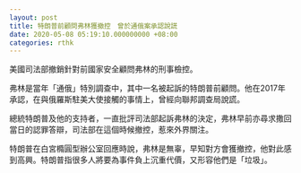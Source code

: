 ```yaml
---
layout: post
title: 特朗普前顧問弗林獲撤控　曾於通俄案承認說謊
date: 2020-05-08 05:19:10.000000000 +08:00
categories: rthk
---
```


美國司法部撤銷針對前國家安全顧問弗林的刑事檢控。

弗林是當年「通俄」特別調查中，其中一名被起訴的特朗普前顧問。他在2017年承認，在與俄羅斯駐美大使接觸的事情上，曾經向聯邦調查局說謊。

總統特朗普及他的支持者，一直批評司法部起訴弗林的決定，弗林早前亦尋求撒回當日的認罪答辯，司法部在這個時候撤控，惹來外界關注。

特朗普在白宮橢圓型辦公室回應時說，弗林是無辜，早知對方會獲撤控，他對此感到高興。特朗普指很多人將要為事件負上沉重代價，又形容他們是「垃圾」。
